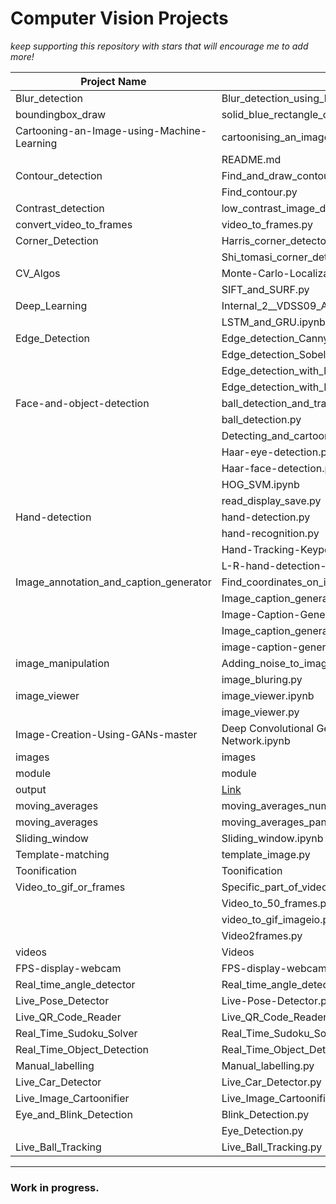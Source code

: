 # Computer Vision Projects

*keep supporting this repository with stars that will encourage me to add more!*

| Project Name | Contents | Link |
|---|---|---|
| Blur_detection | Blur_detection_using_laplacian.py | [Link](https://github.com/avs-abhishek123/Computer-Vision-Projects/tree/main/Blur_detection) |
| boundingbox_draw | solid_blue_rectangle_on_a_whitebg.py | [Link](https://github.com/avs-abhishek123/Computer-Vision-Projects/blob/main/boundingbox_draw) |
| Cartooning-an-Image-using-Machine-Learning | cartoonising_an_image_using_ML.ipynb | [Link](https://github.com/avs-abhishek123/Computer-Vision-Projects/tree/main/Cartooning-an-Image-using-Machine-Learning) |
| | README.md | [Link](https://github.com/avs-abhishek123/Computer-Vision-Projects/tree/main/Cartooning-an-Image-using-Machine-Learning) |
| Contour_detection | Find_and_draw_contour.ipynb | [Link](https://github.com/avs-abhishek123/Computer-Vision-Projects/tree/main/Contour_detection) |
| | Find_contour.py | [Link](https://github.com/avs-abhishek123/Computer-Vision-Projects/tree/main/Contour_detection) |
| Contrast_detection | low_contrast_image_detection.py | [Link](https://github.com/avs-abhishek123/Computer-Vision-Projects/tree/main/Contrast_detection) |
| convert_video_to_frames | video_to_frames.py | [Link](https://github.com/avs-abhishek123/Computer-Vision-Projects/tree/main/convert_video_to_frames) |
| Corner_Detection | Harris_corner_detector.py | [Link](https://github.com/avs-abhishek123/Computer-Vision-Projects/tree/main/Corner_Detection) |
| | Shi_tomasi_corner_detector.py | [Link](https://github.com/avs-abhishek123/Computer-Vision-Projects/tree/main/Corner_Detection) |
| CV_Algos | Monte-Carlo-Localization | [Link](https://github.com/avs-abhishek123/Computer-Vision-Projects/tree/main/CV_Algos/Monte-Carlo-Localization) |
| | SIFT_and_SURF.py | [Link](https://github.com/avs-abhishek123/Computer-Vision-Projects/tree/main/CV_Algos) |
| Deep_Learning | Internal_2__VDSS09_Abhishek_122021601009.ipynb | [Link](https://github.com/avs-abhishek123/Computer-Vision-Projects/tree/main/Deep_Learning) |
| | LSTM_and_GRU.ipynb | [Link](https://github.com/avs-abhishek123/Computer-Vision-Projects/tree/main/Deep_Learning) |
| Edge_Detection | Edge_detection_Canny.py | [Link](https://github.com/avs-abhishek123/Computer-Vision-Projects/tree/main/Edge_Detection) |
|  | Edge_detection_Sobel.py | [Link](https://github.com/avs-abhishek123/Computer-Vision-Projects/tree/main/Edge_Detection) |
|  | Edge_detection_with_laplacian_kernel.py | [Link](https://github.com/avs-abhishek123/Computer-Vision-Projects/tree/main/Edge_Detection) |
|  | Edge_detection_with_PIL_fn.py | [Link](https://github.com/avs-abhishek123/Computer-Vision-Projects/tree/main/Edge_Detection) |
| Face-and-object-detection | ball_detection_and_tracking.py | [Link](https://github.com/avs-abhishek123/Computer-Vision-Projects/tree/main/Face-and-object-detection) |
| | ball_detection.py | [Link](https://github.com/avs-abhishek123/Computer-Vision-Projects/tree/main/Face-and-object-detection) |
| | Detecting_and_cartooning_an_image.ipynb | [Link](https://github.com/avs-abhishek123/Computer-Vision-Projects/tree/main/Face-and-object-detection) |
| | Haar-eye-detection.py | [Link](https://github.com/avs-abhishek123/Computer-Vision-Projects/tree/main/Face-and-object-detection) |
| | Haar-face-detection.py | [Link](https://github.com/avs-abhishek123/Computer-Vision-Projects/tree/main/Face-and-object-detection) |
| | HOG_SVM.ipynb | [Link](https://github.com/avs-abhishek123/Computer-Vision-Projects/tree/main/Face-and-object-detection) |
| | read_display_save.py | [Link](https://github.com/avs-abhishek123/Computer-Vision-Projects/tree/main/Face-and-object-detection) |
| Hand-detection | hand-detection.py | [Link](https://github.com/avs-abhishek123/Computer-Vision-Projects/tree/main/Hand-detection) |
| | hand-recognition.py | [Link](https://github.com/avs-abhishek123/Computer-Vision-Projects/tree/main/Hand-detection) |
| | Hand-Tracking-Keypoint.py | [Link](https://github.com/avs-abhishek123/Computer-Vision-Projects/tree/main/Hand-detection) |
| | L-R-hand-detection-of-image.py | [Link](https://github.com/avs-abhishek123/Computer-Vision-Projects/tree/main/Hand-detection) |
| Image_annotation_and_caption_generator | Find_coordinates_on_image.py | [Link](https://github.com/avs-abhishek123/Computer-Vision-Projects/tree/main/Image_annotation_and_caption_generator) |
| | Image_caption_generator.ipynb | [Link](https://github.com/avs-abhishek123/Computer-Vision-Projects/tree/main/Image_annotation_and_caption_generator) |
| | Image-Caption-Generator | [Link](https://github.com/avs-abhishek123/Computer-Vision-Projects/tree/main/Image_annotation_and_caption_generator) |
| | Image_caption_generator.ipynb | [Link](https://github.com/avs-abhishek123/Computer-Vision-Projects/tree/main/Image_annotation_and_caption_generator) |
| | image-caption-generator-covnet | [Link](https://github.com/avs-abhishek123/Computer-Vision-Projects/tree/main/Image_annotation_and_caption_generator) |
| image_manipulation | Adding_noise_to_image.ipynb | [Link](https://github.com/avs-abhishek123/Computer-Vision-Projects/tree/main/image_manipulation) |
| | image_bluring.py | [Link](https://github.com/avs-abhishek123/Computer-Vision-Projects/tree/main/image_manipulation) |
| image_viewer | image_viewer.ipynb | [Link](https://github.com/avs-abhishek123/Computer-Vision-Projects/tree/main/image_viewer) |
| | image_viewer.py | [Link](https://github.com/avs-abhishek123/Computer-Vision-Projects/tree/main/image_viewer) |
| Image-Creation-Using-GANs-master | Deep Convolutional Generator Adversarial Network.ipynb | [Link](https://github.com/avs-abhishek123/Computer-Vision-Projects/tree/main/Image-Creation-Using-GANs-master) |
| images | images | [Link](https://github.com/avs-abhishek123/Computer-Vision-Projects/tree/main/images) |
| module | module | [Link](https://github.com/avs-abhishek123/Computer-Vision-Projects/tree/main/module) |
| output | [Link](https://github.com/avs-abhishek123/Computer-Vision-Projects/tree/main/output) |
| moving_averages | moving_averages_numpy | [Link](https://github.com/avs-abhishek123/Computer-Vision-Projects/tree/main/moving_averages) |
| moving_averages | moving_averages_pandas.py | [Link](https://github.com/avs-abhishek123/Computer-Vision-Projects/tree/main/moving_averages) |
| Sliding_window | Sliding_window.ipynb | [Link](https://github.com/avs-abhishek123/Computer-Vision-Projects/tree/main/Sliding_window) |
| Template-matching | template_image.py | [Link](https://github.com/avs-abhishek123/Computer-Vision-Projects/tree/main/Template-matching) |
| Toonification | Toonification | [Link](https://github.com/avs-abhishek123/Computer-Vision-Projects/tree/main/Toonification) |
| Video_to_gif_or_frames | Specific_part_of_video_to_gif | [Link](https://github.com/avs-abhishek123/Computer-Vision-Projects/tree/main/Video_to_gif_or_frames) |
| | Video_to_50_frames.py | [Link](https://github.com/avs-abhishek123/Computer-Vision-Projects/tree/main/Video_to_gif_or_frames) |
| | video_to_gif_imageio.py | [Link](https://github.com/avs-abhishek123/Computer-Vision-Projects/tree/main/Video_to_gif_or_frames) |
| | Video2frames.py | [Link](https://github.com/avs-abhishek123/Computer-Vision-Projects/tree/main/Video_to_gif_or_frames) |
| videos | Videos | [Link](https://github.com/avs-abhishek123/Computer-Vision-Projects/tree/main/videos) |
| FPS-display-webcam | FPS-display-webcam.py | [Link](https://github.com/avs-abhishek123/Computer-Vision-Projects/tree/main/FPS-display-webcam.py) |
| Real_time_angle_detector | Real_time_angle_detector.py | [Link](https://github.com/avs-abhishek123/Computer-Vision-Projects/blob/main/Real_time_angle_detector) |
| Live_Pose_Detector | Live-Pose-Detector.py | [Link](https://github.com/avs-abhishek123/Computer-Vision-Projects/tree/main/Live_Pose_Detector) |
| Live_QR_Code_Reader | Live_QR_Code_Reader.py | [Link](https://github.com/avs-abhishek123/Computer-Vision-Projects/tree/main/Live_QR_Code_Reader) |
| Real_Time_Sudoku_Solver | Real_Time_Sudoku_Solver.py | [Link](https://github.com/avs-abhishek123/Computer-Vision-Projects/tree/main/Real_Time_Sudoku_Solver) |
| Real_Time_Object_Detection | Real_Time_Object_Detection.py | [Link](https://github.com/avs-abhishek123/Computer-Vision-Projects/tree/main/Real_Time_Object_Detection) |
| Manual_labelling | Manual_labelling.py | [Link](https://github.com/avs-abhishek123/Computer-Vision-Projects/tree/main/Manual_labelling) |
| Live_Car_Detector | Live_Car_Detector.py | [Link](https://github.com/avs-abhishek123/Computer-Vision-Projects/tree/main/Live_Car_Detector) |
| Live_Image_Cartoonifier | Live_Image_Cartoonifier.py | [Link](https://github.com/avs-abhishek123/Computer-Vision-Projects/tree/main/Live_Image_Cartoonifier) |
| Eye_and_Blink_Detection | Blink_Detection.py | [Link](https://github.com/avs-abhishek123/Computer-Vision-Projects/tree/main/Eye_and_Blink_Detection) |
|  | Eye_Detection.py | [Link](https://github.com/avs-abhishek123/Computer-Vision-Projects/tree/main/Eye_and_Blink_Detection) |
| Live_Ball_Tracking | Live_Ball_Tracking.py | [Link](https://github.com/avs-abhishek123/Computer-Vision-Projects/tree/main/Live_Ball_Tracking) |

<hr>

### Work in progress.
